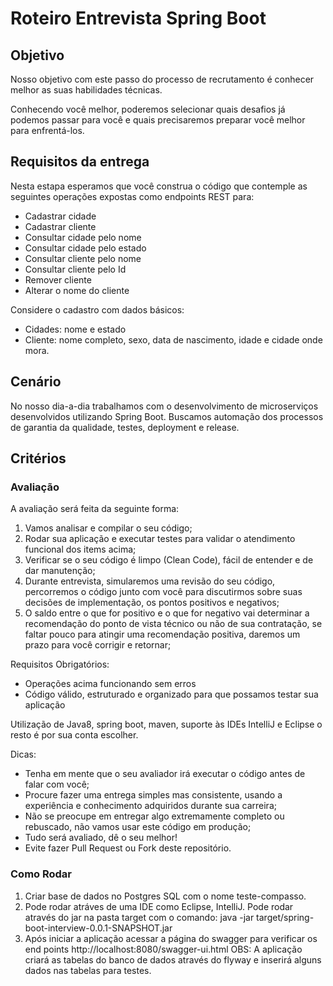 # Roteiro Entrevista Spring Boot

## Objetivo

Nosso objetivo com este passo do processo de recrutamento é conhecer melhor as suas habilidades técnicas.

Conhecendo você melhor, poderemos selecionar quais desafios já podemos passar para você e quais precisaremos preparar você melhor para enfrentá-los.

## Requisitos da entrega

Nesta estapa esperamos que você construa o código que contemple as seguintes operações expostas como endpoints REST para:

* Cadastrar cidade
* Cadastrar cliente
* Consultar cidade pelo nome
* Consultar cidade pelo estado
* Consultar cliente pelo nome
* Consultar cliente pelo Id
* Remover cliente
* Alterar o nome do cliente

Considere o cadastro com dados básicos: 
* Cidades: nome e estado
* Cliente: nome completo, sexo, data de nascimento, idade e cidade onde mora.

## Cenário

No nosso dia-a-dia trabalhamos com o desenvolvimento de microserviços desenvolvidos utilizando Spring Boot. Buscamos automação dos processos de garantia da qualidade, testes, deployment e release.

## Critérios


### Avaliação

A avaliação será feita da seguinte forma:

1) Vamos analisar e compilar o seu código;
2) Rodar sua aplicação e executar testes para validar o atendimento funcional dos items acima;
3) Verificar se o seu código é limpo (Clean Code), fácil de entender e de dar manutenção;
4) Durante entrevista, simularemos uma revisão do seu código, percorremos o código junto com você para discutirmos sobre suas decisões de implementação, os pontos positivos e negativos;
5) O  saldo entre o que for positivo e o que for negativo vai determinar a recomendação do ponto de vista técnico ou não de sua contratação, se faltar pouco para atingir uma recomendação positiva, daremos um prazo para você corrigir e retornar;


Requisitos Obrigatórios:
* Operações acima funcionando sem erros
* Código válido, estruturado e organizado para que possamos testar sua aplicação

Utilização de Java8, spring boot, maven, suporte às IDEs IntelliJ e Eclipse o resto é por sua conta escolher.

Dicas:
* Tenha em mente que o seu avaliador irá executar o código antes de falar com você;
* Procure fazer uma entrega simples mas consistente, usando a experiência e conhecimento adquiridos durante sua carreira;
* Não se preocupe em entregar algo extremamente completo ou rebuscado, não vamos usar este código em produção;
* Tudo será avaliado, dê o seu melhor!
* Evite fazer Pull Request ou Fork deste repositório.

### Como Rodar
1) Criar base de dados no Postgres SQL com o nome teste-compasso.
2) Pode rodar atráves de uma IDE como Eclipse, IntelliJ.
   Pode rodar através do jar na pasta target com o comando: java -jar target/spring-boot-interview-0.0.1-SNAPSHOT.jar
3) Após iniciar a aplicação acessar a página do swagger para verificar os end points
   http://localhost:8080/swagger-ui.html
OBS: A aplicação criará as tabelas do banco de dados através do flyway e inserirá alguns dados nas tabelas para testes.


